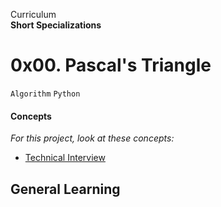 Curriculum <br>
**Short Specializations** <br>

# 0x00. Pascal's Triangle

```Algorithm``` ```Python```

#### Concepts

_For this project, look at these concepts:_

* [Technical Interview](https://www.alx-intranet.hbtn.io/concepts/100005)

## General Learning
